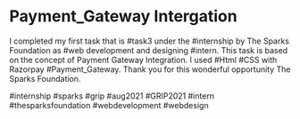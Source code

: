 # Payment_Gateway Intergation
I completed my first task that is #task3 under the #internship by The Sparks Foundation as #web development and designing #intern.
This task is based on the concept of Payment Gateway Integration.
I used #Html #CSS with Razorpay #Payment_Gateway.
Thank you for this wonderful opportunity The Sparks Foundation.


#internship #sparks #grip #aug2021 #GRIP2021 #intern #thesparksfoundation #webdevelopment #webdesign
